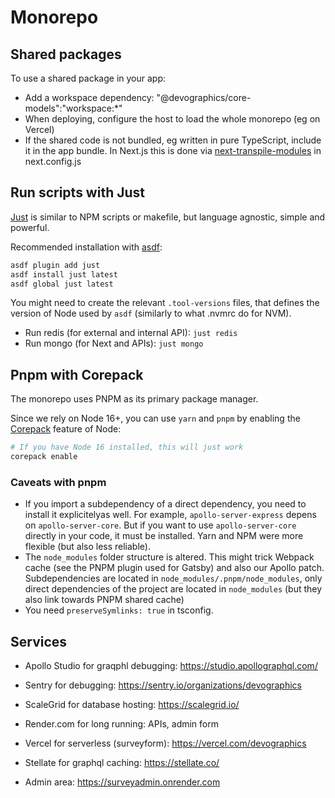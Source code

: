 # Monorepo

## Shared packages

To use a shared package in your app:
- Add a workspace dependency: "@devographics/core-models":"workspace:*"
- When deploying, configure the host to load the whole monorepo (eg on Vercel)
- If the shared code is not bundled, eg written in pure TypeScript, include it in the app bundle.
In Next.js this is done via [next-transpile-modules](https://www.npmjs.com/package/next-transpile-modules) in next.config.js


## Run scripts with Just

[Just](https://github.com/casey/just) is similar to NPM scripts or makefile, but language agnostic, simple and powerful.

Recommended installation with [asdf](https://github.com/asdf-vm/asdf):

```sh
asdf plugin add just
asdf install just latest
asdf global just latest
```

You might need to create the relevant `.tool-versions` files, that defines the
version of Node used by `asdf` (similarly to what .nvmrc do for NVM).

- Run redis (for external and internal API): `just redis`
- Run mongo (for Next and APIs): `just mongo`

## Pnpm with Corepack

The monorepo uses PNPM as its primary package manager.

Since we rely on Node 16+, you can use `yarn` and `pnpm` by enabling the [Corepack](https://nodejs.org/api/corepack.html) feature of Node:

```sh
# If you have Node 16 installed, this will just work
corepack enable
```
### Caveats with pnpm

- If you import a subdependency of a direct dependency, you need to install it explicitelyas well. 
For example, `apollo-server-express` depens on `apollo-server-core`. But if you want to use `apollo-server-core` directly in your code, it must be installed. Yarn and NPM were more flexible (but also less reliable).
- The `node_modules` folder structure is altered. This might trick Webpack cache (see the PNPM plugin used for Gatsby) and also our Apollo patch. Subdependencies are located in `node_modules/.pnpm/node_modules`, only direct dependencies of the project are located in `node_modules` (but they also link towards PNPM shared cache)
- You need `preserveSymlinks: true` in tsconfig.


## Services

- Apollo Studio for graqphl debugging: https://studio.apollographql.com/
- Sentry for debugging: https://sentry.io/organizations/devographics
- ScaleGrid for database hosting: https://scalegrid.io/
- Render.com for long running: APIs, admin form
- Vercel for serverless (surveyform): https://vercel.com/devographics
- Stellate for graphql caching: https://stellate.co/

- Admin area: https://surveyadmin.onrender.com